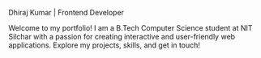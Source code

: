 Dhiraj Kumar | Frontend Developer

Welcome to my portfolio! I am a B.Tech Computer Science student at NIT Silchar with a passion for creating interactive and user-friendly web applications. Explore my projects, skills, and get in touch!
